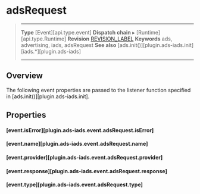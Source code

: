 # adsRequest

> --------------------- ------------------------------------------------------------------------------------------
> __Type__              [Event][api.type.event]
> __Dispatch chain__    &#9656; [Runtime][api.type.Runtime]
> __Revision__          [REVISION_LABEL](REVISION_URL)
> __Keywords__          ads, advertising, iads, adsRequest
> __See also__			[ads.init()][plugin.ads-iads.init]
>						[iads.*][plugin.ads-iads]
> --------------------- ------------------------------------------------------------------------------------------

## Overview

The following event properties are passed to the listener function specified in [ads.init()][plugin.ads-iads.init].


## Properties

#### [event.isError][plugin.ads-iads.event.adsRequest.isError]

#### [event.name][plugin.ads-iads.event.adsRequest.name]

#### [event.provider][plugin.ads-iads.event.adsRequest.provider]

#### [event.response][plugin.ads-iads.event.adsRequest.response]

#### [event.type][plugin.ads-iads.event.adsRequest.type]